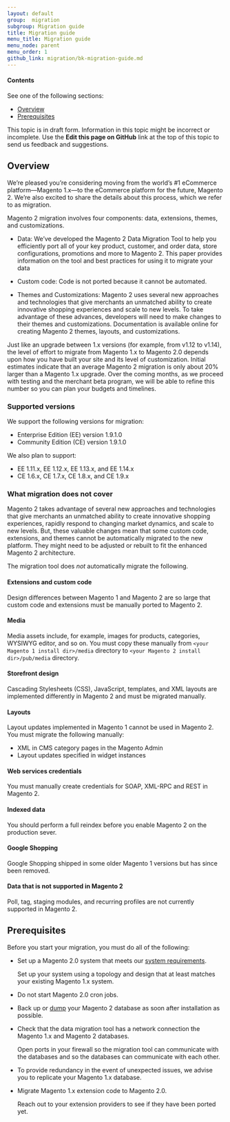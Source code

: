 ```yaml
---
layout: default
group:  migration
subgroup: Migration guide
title: Migration guide
menu_title: Migration guide
menu_node: parent
menu_order: 1
github_link: migration/bk-migration-guide.md
---
```


  
<h4>Contents</h4>

See one of the following sections:

*	<a href="#migrate-overview">Overview</a>
*	<a href="#migrate-prereq">Prerequisites</a>

<div class="bs-callout bs-callout-info" id="info">
<span>This topic is in draft form. Information in this topic might be incorrect or incomplete. Use the <strong>Edit this page on GitHub</strong> link at the top of this topic to send us feedback and suggestions.</p></span>
</div>

<h2 id="migrate-overview">Overview</h2>
We’re pleased you’re considering moving from the world’s #1 eCommerce platform—Magento 1.x—to the eCommerce platform for the future, Magento 2. We’re also excited to share the details about this process, which we refer to as migration.

Magento 2 migration involves four components: data, extensions, themes, and customizations. 

*	Data: We’ve developed the Magento 2 Data Migration Tool to help you efficiently port all of your key product, customer, and order data, store configurations, promotions and more to Magento 2. This paper provides information on the tool and best practices for using it to migrate your data

*	Custom code: Code is not ported because it cannot be automated.

*	Themes and Customizations: Magento 2 uses several new approaches and technologies that give merchants an unmatched ability to create innovative shopping experiences and scale to new levels. To take advantage of these advances, developers will need to make changes to their themes and customizations. Documentation is available online for creating Magento 2 themes, layouts, and customizations.

Just like an upgrade between 1.x versions (for example, from v1.12 to v1.14), the level of effort to migrate from Magento 1.x to Magento 2.0 depends upon how you have built your site and its level of customization.  Initial estimates indicate that an average Magento 2 migration is only about 20% larger than a Magento 1.x upgrade. Over the coming months, as we proceed with testing and the merchant beta program, we will be able to refine this number so you can plan your budgets and timelines. 
 
<h3 id="migrate-overview-versions">Supported versions</h3>
We support the following versions for migration:

*	Enterprise Edition (EE) version 1.9.1.0 
*	Community Edition (CE) version 1.9.1.0 

We also plan to support:

*  EE 1.11.x, EE 1.12.x, EE 1.13.x, and EE 1.14.x
*  CE 1.6.x, CE 1.7.x, CE 1.8.x, and CE 1.9.x

<h3 id="migrate-overview-not">What migration does not cover</h3>
Magento 2 takes advantage of several new approaches and technologies that give merchants an unmatched ability to create innovative shopping experiences, rapidly respond to changing market dynamics, and scale to new levels. But, these valuable changes mean that some custom code, extensions, and themes cannot be automatically migrated to the new platform. They might need to be adjusted or rebuilt to fit the enhanced Magento 2 architecture.

The migration tool does *not* automatically migrate the following.

#### Extensions and custom code
Design differences between Magento 1 and Magento 2 are so large that custom code and extensions must be manually ported to Magento 2. 

#### Media
Media assets include, for example, images for products, categories, WYSIWYG editor, and so on. You must copy these manually from `<your Magento 1 install dir>/media` directory to `<your Magento 2 install dir>/pub/media` directory.

#### Storefront design
Cascading Stylesheets (CSS), JavaScript, templates, and XML layouts are implemented differently in Magento 2 and must be migrated manually.

#### Layouts
Layout updates implemented in Magento 1 cannot be used in Magento 2. You must migrate the following manually:

*	XML in CMS category pages in the Magento Admin
*	Layout updates specified in widget instances

#### Web services credentials
You must manually create credentials for SOAP, XML-RPC and REST in Magento 2.

#### Indexed data
You should perform a full reindex before you enable Magento 2 on the production sever.

#### Google Shopping
Google Shopping shipped in some older Magento 1 versions but has since been removed.

#### Data that is not supported in Magento 2
Poll, tag, staging modules, and recurring profiles are not currently supported in Magento 2.

<h2 id="migrate-prereq">Prerequisites</h2>
Before you start your migration, you must do all of the following:

*	Set up a Magento 2.0 system that meets our <a href="{{ site.gdeurl }}/install-gde/system-requirements.html">system requirements</a>.

	Set up your system using a topology and design that at least matches your existing Magento 1.x system.

*	Do not start Magento 2.0 cron jobs.

*	Back up or <a href="https://dev.mysql.com/doc/refman/5.1/en/mysqldump.html" target="_blank">dump</a> your Magento 2 database as soon after installation as possible.

*	Check that the data migration tool has a network connection the Magento 1.x and Magento 2 databases.

	Open ports in your firewall so the migration tool can communicate with the databases and so the databases can communicate with each other.

*	To provide redundancy in the event of unexpected issues, we advise you to replicate your Magento 1.x database.

*	Migrate Magento 1.x extension code to Magento 2.0.

	Reach out to your extension providers to see if they have been ported yet.


